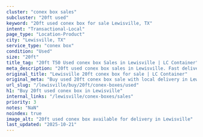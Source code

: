 ```yaml
---
cluster: "conex box sales"
subcluster: "20ft used"
keyword: "20ft used conex box for sale Lewisville, TX"
intent: "Transactional-Local"
page_type: "Location-Product"
city: "Lewisville, TX"
service_type: "conex box"
condition: "Used"
size: "20ft"
title_tag: "20ft T50 Used conex box Sales in Lewisville | LC Container"
meta_description: "20ft used conex box sales in Lewisville. Fast delivery, competitive pricing. Serving conex boxes area. Quote ID: 8UA. Call (214) 524-4168 for your free quote today."
original_title: "Lewisville 20ft conex box for sale | LC Container"
original_meta: "Buy used 20ft conex box sale with local delivery in Lewisville, TX. LC Container — local Since 2003. Request a fast quote today."
url_slug: "/lewisville/buy/20ft/conex-boxes/used"
h1: "Buy 20ft used conex box in Lewisville"
internal_links: "/lewisville/conex-boxes/sales"
priority: 3
notes: "NaN"
noindex: true
image_alt: "20ft used conex box available for delivery in Lewisville"
last_updated: "2025-10-21"
---
```


<!-- TODO: Add unique city/inventory copy, images, and internal links here. -->
